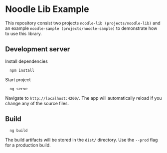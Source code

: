 # Noodle Lib Example

This repository consist two projects `noodle-lib (projects/noodle-lib)` and an example `noodle-sample (projects/noodle-sample)` to demonstrate how to use this library.

## Development server

Install dependencies

```
  npm install
```
Start project 

```
  ng serve
```

Navigate to `http://localhost:4200/`. The app will automatically reload if you change any of the source files.

## Build

```
  ng build
```

The build artifacts will be stored in the `dist/` directory. Use the `--prod` flag for a production build.
